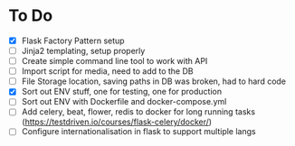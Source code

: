 # To Do

- [X] Flask Factory Pattern setup
- [ ] Jinja2 templating, setup properly
- [ ] Create simple command line tool to work with API
- [ ] Import script for media, need to add to the DB
- [ ] File Storage location, saving paths in DB was broken, had to hard code
- [X] Sort out ENV stuff, one for testing, one for production
- [ ] Sort out ENV with Dockerfile and docker-compose.yml
- [ ] Add celery, beat, flower, redis to docker for long running tasks (https://testdriven.io/courses/flask-celery/docker/)
- [ ] Configure internationalisation in flask to support multiple langs 